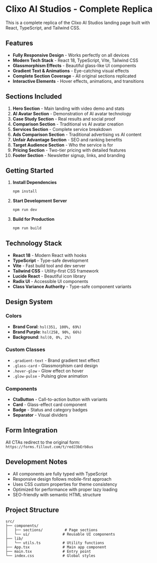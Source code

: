 # Clixo AI Studios - Complete Replica

This is a complete replica of the Clixo AI Studios landing page built with React, TypeScript, and Tailwind CSS.

## Features

- **Fully Responsive Design** - Works perfectly on all devices
- **Modern Tech Stack** - React 18, TypeScript, Vite, Tailwind CSS
- **Glassmorphism Effects** - Beautiful glass-like UI components
- **Gradient Text & Animations** - Eye-catching visual effects
- **Complete Section Coverage** - All original sections replicated
- **Interactive Elements** - Hover effects, animations, and transitions

## Sections Included

1. **Hero Section** - Main landing with video demo and stats
2. **AI Avatar Section** - Demonstration of AI avatar technology
3. **Case Study Section** - Real results and social proof
4. **Comparison Section** - Traditional vs AI avatar creation
5. **Services Section** - Complete service breakdown
6. **Ads Comparison Section** - Traditional advertising vs AI content
7. **Unfair Advantage Section** - SEO and ranking benefits
8. **Target Audience Section** - Who the service is for
9. **Pricing Section** - Two-tier pricing with detailed features
10. **Footer Section** - Newsletter signup, links, and branding

## Getting Started

1. **Install Dependencies**
   ```bash
   npm install
   ```

2. **Start Development Server**
   ```bash
   npm run dev
   ```

3. **Build for Production**
   ```bash
   npm run build
   ```

## Technology Stack

- **React 18** - Modern React with hooks
- **TypeScript** - Type-safe development
- **Vite** - Fast build tool and dev server
- **Tailwind CSS** - Utility-first CSS framework
- **Lucide React** - Beautiful icon library
- **Radix UI** - Accessible UI components
- **Class Variance Authority** - Type-safe component variants

## Design System

### Colors
- **Brand Coral**: `hsl(351, 100%, 69%)`
- **Brand Purple**: `hsl(258, 90%, 66%)`
- **Background**: `hsl(0, 0%, 2%)`

### Custom Classes
- `.gradient-text` - Brand gradient text effect
- `.glass-card` - Glassmorphism card design
- `.hover-glow` - Glow effect on hover
- `.glow-pulse` - Pulsing glow animation

### Components
- **CtaButton** - Call-to-action button with variants
- **Card** - Glass-effect card component
- **Badge** - Status and category badges
- **Separator** - Visual dividers

## Form Integration

All CTAs redirect to the original form: `https://forms.fillout.com/t/redJ3bErb8us`

## Development Notes

- All components are fully typed with TypeScript
- Responsive design follows mobile-first approach
- Uses CSS custom properties for theme consistency
- Optimized for performance with proper lazy loading
- SEO-friendly with semantic HTML structure

## Project Structure

```
src/
├── components/
│   ├── sections/          # Page sections
│   └── ui/               # Reusable UI components
├── lib/
│   └── utils.ts          # Utility functions
├── App.tsx               # Main app component
├── main.tsx              # Entry point
└── index.css             # Global styles
```